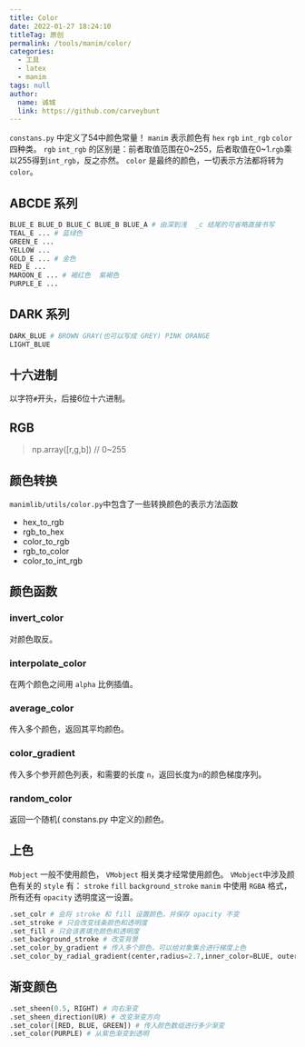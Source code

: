 ```yaml
---
title: Color
date: 2022-01-27 18:24:10
titleTag: 原创
permalink: /tools/manim/color/
categories: 
  - 工具
  - latex
  - manim
tags: null
author: 
  name: 诚城
  link: https://github.com/carveybunt
---
```

`constans.py` 中定义了54中颜色常量！
`manim` 表示颜色有 `hex` `rgb` `int_rgb` `color`四种类。
`rgb` `int_rgb` 的区别是：前者取值范围在0~255，后者取值在0~1.`rgb`乘以255得到`int_rgb`，反之亦然。
`color` 是最终的颜色，一切表示方法都将转为`color`。
<!-- more -->
## ABCDE 系列

```py
BLUE_E BLUE_D BLUE_C BLUE_B BLUE_A # 由深到浅  _c 结尾的可省略直接书写
TEAL_E ... # 蓝绿色
GREEN_E ...
YELLOW ...
GOLD_E ... # 金色
RED_E ...
MAROON_E ... # 褐红色  紫褐色
PURPLE_E ... 
```
## DARK 系列

```py
DARK_BLUE # BROWN GRAY(也可以写成 GREY) PINK ORANGE
LIGHT_BLUE 
```
## 十六进制
以字符`#`开头，后接6位十六进制。
## RGB
> np.array([r,g,b]) // 0~255

## 颜色转换
`manimlib/utils/color.py`中包含了一些转换颜色的表示方法函数
- hex_to_rgb
- rgb_to_hex
- color_to_rgb
- rgb_to_color
- color_to_int_rgb
## 颜色函数
### invert_color
对颜色取反。
### interpolate_color
在两个颜色之间用 `alpha` 比例插值。
### average_color
传入多个颜色，返回其平均颜色。
### color_gradient
传入多个参开颜色列表，和需要的长度 `n`，返回长度为`n`的颜色梯度序列。
### random_color
返回一个随机( constans.py 中定义的)颜色。

## 上色
`Mobject` 一般不使用颜色， `VMobject` 相关类才经常使用颜色。
`VMobject`中涉及颜色有关的 `style` 有： `stroke` `fill` `background_stroke`
`manim` 中使用 `RGBA` 格式，所有还有 `opacity` 透明度这一设置。

```py
.set_colr # 会将 stroke 和 fill 设置颜色，并保存 opacity 不变
.set_stroke # 只会改变线条颜色和透明度
.set_fill # 只会该表填充颜色和透明度
.set_background_stroke # 改变背景
.set_color_by_gradient # 传入多个颜色，可以给对象集合进行梯度上色 
.set_color_by_radial_gradient(center,radius=2.7,inner_color=BLUE, outer_color=PINK) # 以中心(默认对象中心)，半径多少，由内向外渐变颜色
```
## 渐变颜色

```py
.set_sheen(0.5, RIGHT) # 向右渐变
.set_sheen_direction(UR) # 改变渐变方向
.set_color([RED, BLUE, GREEN]) # 传入颜色数组进行多少渐变
.set_color(PURPLE) # 从紫色渐变到透明
```

```py

```